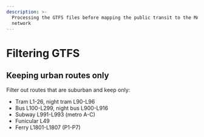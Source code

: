 ```yaml
---
description: >-
  Processing the GTFS files before mapping the public transit to the MATSim
  network
---
```


# Filtering GTFS

## Keeping urban routes only

Filter out routes that are suburban and keep only:

* Tram L1-26, night tram L90-L96
* Bus L100-L299, night bus L900-L916
* Subway L991-L993 (metro A-C)
* Funicular L49
* Ferry L1801-L1807 (P1-P7)
